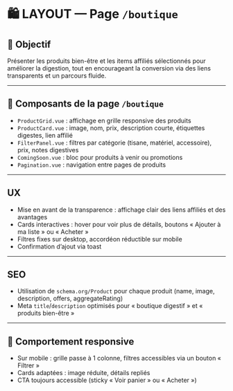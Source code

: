 # 🛍️ LAYOUT — Page `/boutique`

## 🎯 Objectif
Présenter les produits bien-être et les items affiliés sélectionnés pour améliorer la digestion, tout en encourageant la conversion via des liens transparents et un parcours fluide.

---

## 🧩 Composants de la page `/boutique`

- `ProductGrid.vue` : affichage en grille responsive des produits
- `ProductCard.vue` : image, nom, prix, description courte, étiquettes digestes, lien affilié
- `FilterPanel.vue` : filtres par catégorie (tisane, matériel, accessoire), prix, notes digestives
- `ComingSoon.vue` : bloc pour produits à venir ou promotions
- `Pagination.vue` : navigation entre pages de produits

---

## UX

- Mise en avant de la transparence : affichage clair des liens affiliés et des avantages
- Cards interactives : hover pour voir plus de détails, boutons « Ajouter à ma liste » ou « Acheter »
- Filtres fixes sur desktop, accordéon réductible sur mobile
- Confirmation d’ajout via toast

---

## SEO

- Utilisation de `schema.org/Product` pour chaque produit (name, image, description, offers, aggregateRating)
- Meta `title`/`description` optimisés pour « boutique digestif » et « produits bien-être »

---

## 📲 Comportement responsive

- Sur mobile : grille passe à 1 colonne, filtres accessibles via un bouton « Filtrer »
- Cards adaptées : image réduite, détails repliés
- CTA toujours accessible (sticky « Voir panier » ou « Acheter »)